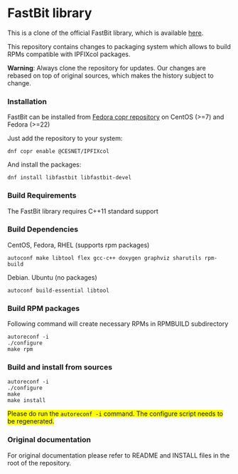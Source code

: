 FastBit library
===============

This is a clone of the official FastBit library, which is available 
[here](http://sdm.lbl.gov/fastbit/doc/ "FastBit"). 

This repository contains changes to packaging system which allows to build RPMs
compatible with IPFIXcol packages.

__Warning__: Always clone the repository for updates. Our changes are rebased
on top of original sources, which makes the history subject to change.

### Installation
FastBit can be installed from [Fedora copr repository](https://copr.fedorainfracloud.org/coprs/g/CESNET/IPFIXcol/) on CentOS (>=7) and Fedora (>=22)

Just add the repository to your system:
```
dnf copr enable @CESNET/IPFIXcol 
```

And install the packages:
```
dnf install libfastbit libfastbit-devel
```

### Build Requirements
The FastBit library requires C++11 standard support

### Build Dependencies
CentOS, Fedora, RHEL (supports rpm packages)
```
autoconf make libtool flex gcc-c++ doxygen graphviz sharutils rpm-build

```

Debian. Ubuntu (no packages)
```
autoconf build-essential libtool
```

### Build RPM packages
Following command will create necessary RPMs in RPMBUILD subdirectory

	autoreconf -i
	./configure
	make rpm


### Build and install from sources
	autoreconf -i
	./configure
	make
	make install

<span style="background-color: #FFFF00">Please do run the `autoreconf -i` command. The configure script needs to be regenerated.</span>

### Original documentation
For original documentation please refer to README and INSTALL files in
the root of the repository.
